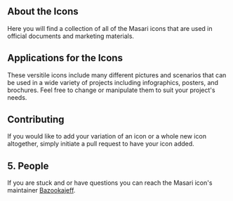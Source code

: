 ## About the Icons

Here you will find a collection of all of the Masari icons that are used in official documents and marketing materials. 

## Applications for the Icons

These versitile icons include many different pictures and scenarios that can be used in a wide variety of projects including
infographics, posters, and brochures. Feel free to change or manipulate them to suit your project's needs.

## Contributing

If you would like to add your variation of an icon or a whole new icon altogether, simply initiate a pull request to have your icon
added. 

## 5. People

If you are stuck and or have questions you can reach the Masari icon's maintainer [Bazookajeff](https://twitter.com/bazookajeff).
